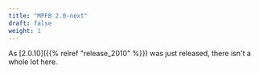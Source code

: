 ```yaml
---
title: "MPFB 2.0-next"
draft: false
weight: 1
---
```


As [2.0.10]({{% relref "release_2010" %}}) was just released, there isn't a whole lot here.
